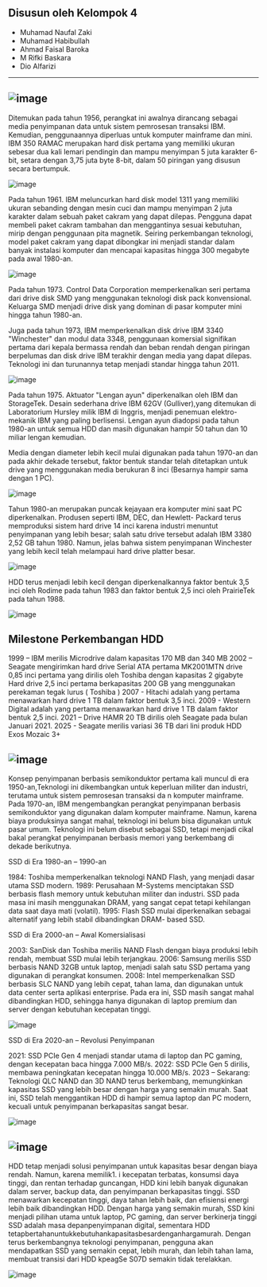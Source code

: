
## Disusun oleh Kelompok 4
- Muhamad Naufal Zaki
- Muhamad Habibullah
- Ahmad Faisal Baroka
- M Rifki Baskara
- Dio Alfarizi

---
## ![image](https://github.com/user-attachments/assets/113a1579-9f67-471e-848d-d85d43409d70)

Ditemukan pada tahun 1956, perangkat ini awalnya dirancang sebagai media penyimpanan data untuk sistem pemrosesan transaksi IBM. Kemudian, penggunaannya diperluas untuk komputer mainframe dan mini. IBM 350 RAMAC merupakan hard disk pertama yang memiliki ukuran sebesar dua kali lemari pendingin dan mampu menyimpan 5 juta karakter 6-bit, setara dengan 3,75 juta byte 8-bit, dalam 50 piringan yang disusun secara bertumpuk.

![image](https://github.com/user-attachments/assets/790b36ef-7263-48f6-a5de-4d41993c9969)

Pada tahun 1961. IBM meluncurkan hard disk model 1311 yang memiliki ukuran sebanding dengan mesin cuci dan mampu menyimpan 2 juta karakter dalam sebuah paket cakram yang dapat dilepas.
Pengguna dapat membeli paket cakram tambahan dan menggantinya sesuai kebutuhan, mirip dengan penggunaan pita magnetik. Seiring perkembangan teknologi, model paket cakram yang dapat dibongkar ini menjadi standar dalam banyak instalasi komputer dan mencapai kapasitas hingga 300 megabyte pada awal 1980-an.

![image](https://github.com/user-attachments/assets/716f7d00-71ec-477c-a684-10c78f963ad1)

Pada tahun 1973. Control Data Corporation memperkenalkan seri pertama dari drive disk SMD yang menggunakan teknologi disk pack konvensional. Keluarga SMD menjadi drive disk yang dominan di pasar komputer mini hingga tahun 1980-an.

Juga pada tahun 1973, IBM memperkenalkan disk drive IBM 3340 "Winchester" dan modul data 3348, penggunaan komersial signifikan pertama dari kepala bermassa rendah dan beban rendah dengan piringan berpelumas dan disk drive IBM terakhir dengan media yang dapat dilepas.
Teknologi ini dan turunannya tetap menjadi standar hingga tahun 2011.

![image](https://github.com/user-attachments/assets/6fa6be67-73bc-4618-928d-eb8b5ab01d09)

Pada tahun 1975. Aktuator "Lengan ayun" diperkenalkan oleh IBM dan StorageTek. Desain sederhana drive IBM 62GV (Gulliver),yang ditemukan di Laboratorium Hursley milik IBM di Inggris, menjadi penemuan elektro- mekanik IBM yang paling berlisensi. Lengan ayun diadopsi pada tahun 1980-an untuk semua HDD dan masih digunakan hampir 50 tahun dan 10 miliar lengan kemudian.

Media dengan diameter lebih kecil mulai digunakan pada tahun 1970-an dan pada akhir dekade tersebut, faktor bentuk standar telah ditetapkan untuk drive yang menggunakan media berukuran 8 inci (Besarnya hampir sama dengan 1 PC).

![image](https://github.com/user-attachments/assets/9642d4f3-462b-402b-942b-5fd6056284df)

Tahun 1980-an merupakan puncak kejayaan era komputer mini saat PC diperkenalkan. Produsen seperti IBM, DEC, dan Hewlett- Packard terus memproduksi sistem hard drive 14 inci karena industri menuntut penyimpanan yang lebih besar; salah satu drive tersebut adalah IBM 3380 2,52 GB tahun 1980. Namun, jelas bahwa sistem penyimpanan Winchester yang lebih kecil telah melampaui hard drive platter besar.

![image](https://github.com/user-attachments/assets/9c0e8841-fb75-40df-8fe7-80b92c261385)

HDD terus menjadi lebih kecil dengan diperkenalkannya faktor bentuk 3,5 inci oleh Rodime pada tahun 1983 dan faktor bentuk 2,5 inci oleh PrairieTek pada tahun 1988.

![image](https://github.com/user-attachments/assets/5c570922-7d3e-44ff-b0b8-75ba4c4a3c3d)

## Milestone Perkembangan HDD

1999 – IBM merilis Microdrive dalam kapasitas 170 MB dan 340 MB
2002 – Seagate mengirimkan hard drive Serial ATA pertama MK2001MTN drive 0,85 inci pertama yang dirilis oleh Toshiba dengan kapasitas 2 gigabyte Hard drive 2,5 inci pertama berkapasitas 200 GB yang menggunakan perekaman tegak lurus ( Toshiba )
2007 - Hitachi adalah yang pertama menawarkan hard drive 1 TB dalam faktor bentuk 3,5 inci. 2009 - Western Digital adalah yang pertama menawarkan hard drive 1 TB dalam faktor bentuk 2,5 inci.
2021 – Drive HAMR 20 TB dirilis
oleh Seagate pada bulan Januari 2021.
2025 - Seagate merilis variasi 36 TB dari lini produk HDD Exos Mozaic 3+

## ![image](https://github.com/user-attachments/assets/8eda0c76-d8d1-4065-b392-78b1c7cdfee3)

Konsep penyimpanan berbasis semikonduktor pertama kali muncul di era 1950-an,Teknologi ini dikembangkan untuk keperluan militer dan industri, terutama untuk sistem pemrosesan transaksi da n komputer mainframe.
Pada 1970-an, IBM mengembangkan perangkat penyimpanan berbasis semikonduktor yang digunakan dalam komputer mainframe. Namun, karena biaya produksinya sangat mahal, teknologi ini belum bisa digunakan untuk pasar umum. Teknologi ini belum disebut sebagai SSD, tetapi menjadi cikal bakal perangkat penyimpanan berbasis memori yang berkembang di dekade berikutnya.

SSD di Era 1980-an – 1990-an

1984: Toshiba memperkenalkan teknologi NAND Flash, yang menjadi dasar utama SSD modern. 1989: Perusahaan M-Systems menciptakan SSD berbasis flash memory untuk kebutuhan militer dan industri. SSD pada masa ini masih menggunakan DRAM, yang sangat cepat tetapi kehilangan data saat daya mati (volatil).
1995: Flash SSD mulai diperkenalkan sebagai alternatif yang lebih stabil dibandingkan DRAM- based SSD.

SSD di Era 2000-an – Awal Komersialisasi

2003: SanDisk dan Toshiba merilis NAND Flash dengan biaya produksi lebih rendah, membuat SSD mulai lebih terjangkau.
2006: Samsung merilis SSD berbasis NAND 32GB untuk laptop, menjadi salah satu SSD pertama yang digunakan di perangkat konsumen.
2008: Intel memperkenalkan SSD berbasis SLC NAND yang lebih cepat, tahan lama, dan digunakan untuk data center serta aplikasi enterprise. Pada era ini, SSD masih sangat mahal dibandingkan HDD, sehingga hanya digunakan di laptop premium dan server dengan kebutuhan kecepatan tinggi.

![image](https://github.com/user-attachments/assets/c6677b42-58cd-4ffd-8d2d-9fdcb7a992c8)

SSD di Era 2020-an – Revolusi Penyimpanan

2021: SSD PCIe Gen 4 menjadi standar utama di laptop dan PC gaming, dengan kecepatan baca hingga 7.000 MB/s.
2022: SSD PCIe Gen 5 dirilis, membawa peningkatan kecepatan hingga 10.000 MB/s.
2023 – Sekarang: Teknologi QLC NAND dan 3D NAND terus berkembang, memungkinkan kapasitas SSD yang lebih besar dengan harga yang semakin murah. Saat ini, SSD telah menggantikan HDD di hampir semua laptop dan PC modern, kecuali untuk penyimpanan berkapasitas sangat besar.

![image](https://github.com/user-attachments/assets/e5e99192-c2a8-4b9f-9ccf-9807a13ebd5f)

## ![image](https://github.com/user-attachments/assets/f3838923-daa7-45d9-9351-3b45019e9c7a)

HDD tetap menjadi solusi penyimpanan untuk kapasitas besar dengan
biaya rendah. Namun, karena memilik1. i kecepatan terbatas, konsumsi
daya tinggi, dan rentan terhadap guncangan, HDD kini lebih banyak digunakan dalam server, backup data, dan penyimpanan berkapasitas tinggi.
SSD menawarkan kecepatan tinggi, daya tahan lebih baik, dan efisiensi energi lebih baik dibandingkan HDD. Dengan harga yang semakin murah, SSD kini menjadi pilihan utama untuk laptop, PC gaming, dan server berkinerja tinggi
SSD adalah masa depanpenyimpanan digital, sementara HDD tetapbertahanuntukkebutuhankapasitasbesardenganhargamurah. Dengan terus berkembangnya teknologi penyimpanan, pengguna akan mendapatkan SSD yang semakin cepat, lebih murah, dan lebih tahan
lama, membuat transisi dari HDD kpeagSe S07D semakin tidak terelakkan.

![image](https://github.com/user-attachments/assets/2ecce7d1-a669-4209-bbf3-0c99ae2a8001)














